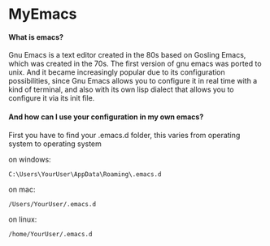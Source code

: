 # MyEmacs

<h4>What is emacs?</h4>

Gnu Emacs is a text editor created in the 80s based on Gosling Emacs, which was created in the 70s. The first version of gnu emacs was ported to unix. And it became increasingly popular due to its configuration possibilities, since Gnu Emacs allows you to configure it in real time with a kind of terminal, and also with its own lisp dialect that allows you to configure it via its init file.

<h4>And how can I use your configuration in my own emacs?</h4>

First you have to find your .emacs.d folder, this varies from operating system to operating system

on windows:

```C:\Users\YourUser\AppData\Roaming\.emacs.d```

on mac:

```/Users/YourUser/.emacs.d```

on linux:

```/home/YourUser/.emacs.d```

